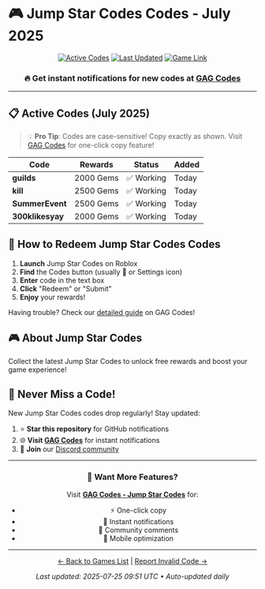 # 🎮 Jump Star Codes Codes - July 2025

<div align="center">

[![Active Codes](https://img.shields.io/badge/Active%20Codes-4-brightgreen)](https://gagcodes.com/roblox/jump-stars)
[![Last Updated](https://img.shields.io/badge/Last%20Updated-Today-orange)](https://gagcodes.com/roblox/jump-stars)
[![Game Link](https://img.shields.io/badge/Play-Jump%20Star%20Codes-red)](https://www.roblox.com/games/)

### 🔥 **Get instant notifications for new codes at [GAG Codes](https://gagcodes.com/roblox/jump-stars)**

</div>

---

## 📋 Active Codes (July 2025)

> 💡 **Pro Tip**: Codes are case-sensitive! Copy exactly as shown. Visit [GAG Codes](https://gagcodes.com/roblox/jump-stars) for one-click copy feature!

| Code | Rewards | Status | Added |
|------|---------|--------|-------|
| **guilds** | 2000 Gems | ✅ Working | Today |
| **kill** | 2500 Gems | ✅ Working | Today |
| **SummerEvent** | 2500 Gems | ✅ Working | Today |
| **300klikesyay** | 2000 Gems | ✅ Working | Today |


## 📖 How to Redeem Jump Star Codes Codes

1. **Launch** Jump Star Codes on Roblox
2. **Find** the Codes button (usually 🎁 or Settings icon)
3. **Enter** code in the text box
4. **Click** "Redeem" or "Submit"
5. **Enjoy** your rewards!

Having trouble? Check our [detailed guide](https://gagcodes.com/roblox/jump-stars#how-to-redeem) on GAG Codes!

## 🎮 About Jump Star Codes

Collect the latest Jump Star Codes to unlock free rewards and boost your game experience!

## 🔔 Never Miss a Code!

New Jump Star Codes codes drop regularly! Stay updated:

1. ⭐ **Star this repository** for GitHub notifications
2. 🌐 **Visit [GAG Codes](https://gagcodes.com/roblox/jump-stars)** for instant notifications
3. 💬 **Join** our [Discord community](https://gagcodes.com/discord)

---

<div align="center">

### 🚀 Want More Features?

Visit [**GAG Codes - Jump Star Codes**](https://gagcodes.com/roblox/jump-stars) for:
- ⚡ One-click copy
- 🔔 Instant notifications  
- 💬 Community comments
- 📱 Mobile optimization

---

[← Back to Games List](README.md) | [Report Invalid Code →](https://github.com/yourusername/roblox-codes-directory/issues)

*Last updated: 2025-07-25 09:51 UTC • Auto-updated daily*

</div>
